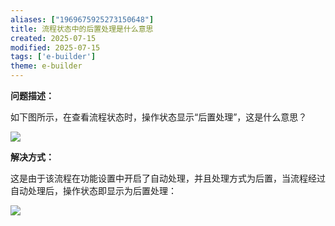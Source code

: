 ```yaml
---
aliases: ["1969675925273150648"]
title: 流程状态中的后置处理是什么意思
created: 2025-07-15
modified: 2025-07-15
tags: ['e-builder']
theme: e-builder
---
```


**问题描述：**

如下图所示，在查看流程状态时，操作状态显示“后置处理”，这是什么意思？

![](93c0dd4810aacfc41a597135b6eb5598.jpg)

**解决方式：**

这是由于该流程在功能设置中开启了自动处理，并且处理方式为后置，当流程经过自动处理后，操作状态即显示为后置处理：

![](108fc676d8b1bf99e83a04e5fb5901c0.jpg)